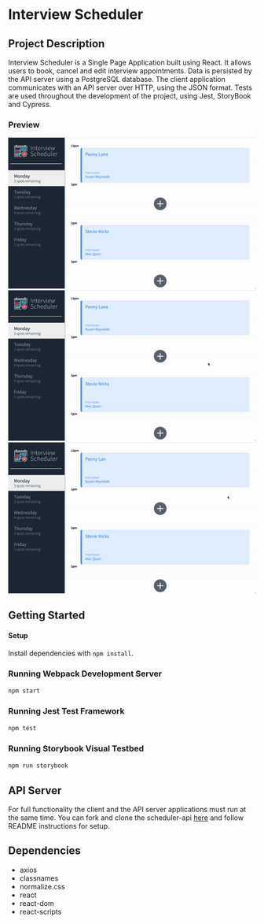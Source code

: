 # Interview Scheduler

## Project Description

Interview Scheduler is a Single Page Application built using React. It allows users to book, cancel and edit interview appointments. Data is persisted by the API server using a PostgreSQL database. The client application communicates with an API server over HTTP, using the JSON format. Tests are used throughout the development of the project, using Jest, StoryBook and Cypress.

### Preview
![Show Schedule](https://github.com/tmackinnon/scheduler/blob/master/docs/Show.gif?raw=true)
![Book Appointment](https://github.com/tmackinnon/scheduler/blob/master/docs/Add.gif?raw=true)
![Edit & Delete Appointment](https://github.com/tmackinnon/scheduler/blob/master/docs/Edit-Delete.gif?raw=true)

## Getting Started

#### Setup
Install dependencies with `npm install`.

### Running Webpack Development Server
```sh
npm start
```

### Running Jest Test Framework
```sh
npm test
```

### Running Storybook Visual Testbed
```sh
npm run storybook
```

## API Server
For full functionality the client and the API server applications must run at the same time. You can fork and clone the scheduler-api [here](https://github.com/lighthouse-labs/scheduler-api) and follow README instructions for setup. 

## Dependencies
- axios
- classnames
- normalize.css
- react
- react-dom
- react-scripts